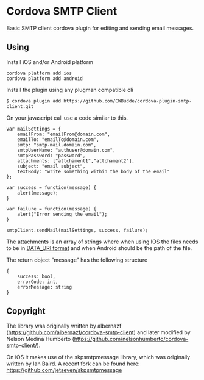 # Cordova SMTP Client

Basic SMTP client cordova plugin for editing and sending email messages.

## Using

Install iOS and/or Android platform

    cordova platform add ios
    cordova platform add android

Install the plugin using any plugman compatible cli

    $ cordova plugin add https://github.com/CWBudde/cordova-plugin-smtp-client.git

On your javascript call use a code similar to this.

	var mailSettings = {
	    emailFrom: "emailFrom@domain.com",
	    emailTo: "emailTo@domain.com",
	    smtp: "smtp-mail.domain.com",
	    smtpUserName: "authuser@domain.com",
	    smtpPassword: "password",
	    attachments: ["attchament1","attchament2"],
	    subject: "email subject",
	    textBody: "write something within the body of the email"
	};
	            
	var success = function(message) {
		alert(message);
	}
	
	var failure = function(message) {
		alert("Error sending the email");
	}			
				
	smtpClient.sendMail(mailSettings, success, failure);

The attachments is an array of strings where when using IOS the files needs to be in [DATA_URI format](doc/attachments.md) and when Android should be the path of the file.
	
The return object "message" has the following structure

	{
		success: bool,
		errorCode: int,
		errorMessage: string	    
	}

## Copyright

The library was originally written by albernazf (https://github.com/albernazf/cordova-smtp-client) and later modified by Nelson Medina Humberto (https://github.com/nelsonhumberto/cordova-smtp-client/).

On iOS it makes use of the skpsmtpmessage library, which was originally written by Ian Baird. A recent fork can be found here: https://github.com/jetseven/skpsmtpmessage  
